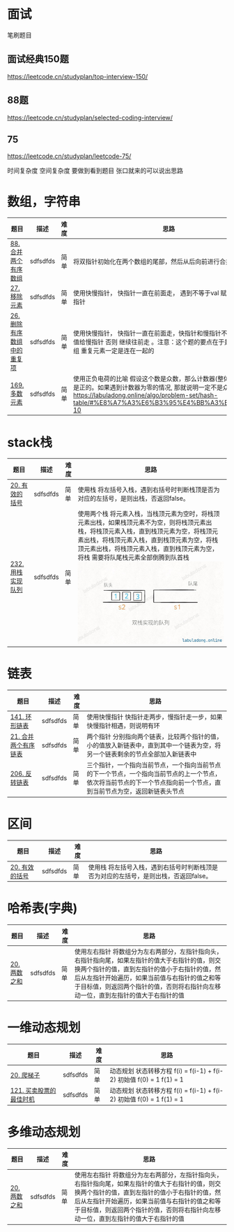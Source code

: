 
# 面试

笔刷题目
## 面试经典150题
https://leetcode.cn/studyplan/top-interview-150/

## 88题
https://leetcode.cn/studyplan/selected-coding-interview/

## 75
https://leetcode.cn/studyplan/leetcode-75/

时间复杂度 空间复杂度
要做到看到题目 张口就来的可以说出思路 


# 数组，字符串
| 题目 | 描述 | 难度 | 思路 |
| ---- | ---- | ---- | ---- |
| [88. 合并两个有序数组](https://leetcode.cn/problems/valid-parentheses/description/) | sdfsdfds | 简单 | 将双指针初始化在两个数组的尾部，然后从后向前进行合并  |
| [27. 移除元素](https://leetcode.cn/problems/valid-parentheses/description/) | sdfsdfds | 简单 | 使用快慢指针， 快指针一直在前面走， 遇到不等于val 赋值给后面的慢指针|
| [26. 删除有序数组中的重复项 ](https://leetcode.cn/problems/valid-parentheses/description/) | sdfsdfds | 简单 | 使用快慢指针， 快指针一直在前面走，快指针和慢指针不一样的话 赋值给慢指针 否则 继续往前走 。注意：这个题的要点在于是一个有序数组 重复元素一定是连在一起的|
| [169. 多数元素 ](https://leetcode.cn/problems/valid-parentheses/description/) | sdfsdfds | 简单 | 使用正负电荷的比喻 假设这个数是众数，那么计数器(整体的电荷)一定是正的。如果遇到计数器为零的情况, 那就说明一定不是众数 https://labuladong.online/algo/problem-set/hash-table/#%E8%A7%A3%E6%B3%95%E4%BB%A3%E7%A0%81-10|



# stack栈
| 题目 | 描述 | 难度 | 思路 |
| ---- | ---- | ---- | ---- |
| [20. 有效的括号](https://leetcode.cn/problems/valid-parentheses/description/) | sdfsdfds | 简单 | 使用栈 将左括号入栈，遇到右括号时判断栈顶是否为对应的左括号，是则出栈，否返回false。 |
| [232. 用栈实现队列](https://leetcode.cn/problems/valid-parentheses/description/) | sdfsdfds | 简单 | 使用两个栈 将元素入栈，当栈顶元素为空时，将栈顶元素出栈，如果栈顶元素不为空，则将栈顶元素出栈，将栈顶元素入栈，直到栈顶元素为空，将栈顶元素出栈，将栈顶元素入栈，直到栈顶元素为空，将栈顶元素出栈，将栈顶元素入栈，直到栈顶元素为空，将栈    需要将队尾栈元素全部倒腾到队首栈![alt text](image.png) |



# 链表
| 题目 | 描述 | 难度 | 思路 |
| ---- | ---- | ---- | ---- |
| [141. 环形链表](https://leetcode.cn/problems/valid-parentheses/description/) | sdfsdfds | 简单 | 使用快慢指针 快指针走两步，慢指针走一步，如果快慢指针相遇，则说明有环 |
| [21. 合并两个有序链表](https://leetcode.cn/problems/valid-parentheses/description/) | sdfsdfds | 简单 | 两个指针 分别指向两个链表，比较两个指针的值，小的值放入新链表中，直到其中一个链表为空，将另一个链表剩余的节点全部加入新链表中 |
| [206. 反转链表](https://leetcode.cn/problems/valid-parentheses/description/) | sdfsdfds | 简单 | 三个指针，一个指向当前节点，一个指向当前节点的下一个节点，一个指向当前节点的上一个节点，依次将当前节点的下一个节点指向前一个节点，直到当前节点为空，返回新链表头节点|


# 区间
| 题目 | 描述 | 难度 | 思路 |
| ---- | ---- | ---- | ---- |
| [20. 有效的括号](https://leetcode.cn/problems/valid-parentheses/description/) | sdfsdfds | 简单 | 使用栈 将左括号入栈，遇到右括号时判断栈顶是否为对应的左括号，是则出栈，否返回false。 |



# 哈希表(字典)
| 题目 | 描述 | 难度 | 思路 |
| ---- | ---- | ---- | ---- |
| [20. 两数之和](https://leetcode.cn/problems/valid-parentheses/description/) | sdfsdfds | 简单 | 使用左右指针 将数组分为左右两部分，左指针指向头，右指针指向尾，如果左指针的值大于右指针的值，则交换两个指针的值，直到左指针的值小于右指针的值，然后从左指针开始遍历，如果当前值与右指针的值之和等于目标值，则返回两个指针的值，否则将右指针向左移动一位，直到左指针的值大于右指针的值 |



# 一维动态规划
| 题目 | 描述 | 难度 | 思路 |
| ---- | ---- | ---- | ---- |
| [20. 爬梯子](https://leetcode.cn/problems/valid-parentheses/description/) | sdfsdfds | 简单 | 动态规划 状态转移方程 f(i) = f(i-1) + f(i-2) 初始值 f(0) = 1 f(1) = 1|
| [121. 买卖股票的最佳时机](https://leetcode.cn/problems/valid-parentheses/description/) | sdfsdfds | 简单 | 动态规划 状态转移方程 f(i) = f(i-1) + f(i-2) 初始值 f(0) = 1 f(1) = 1|


# 多维动态规划
| 题目 | 描述 | 难度 | 思路 |
| ---- | ---- | ---- | ---- |
| [20. 两数之和](https://leetcode.cn/problems/valid-parentheses/description/) | sdfsdfds | 简单 | 使用左右指针 将数组分为左右两部分，左指针指向头，右指针指向尾，如果左指针的值大于右指针的值，则交换两个指针的值，直到左指针的值小于右指针的值，然后从左指针开始遍历，如果当前值与右指针的值之和等于目标值，则返回两个指针的值，否则将右指针向左移动一位，直到左指针的值大于右指针的值 |


